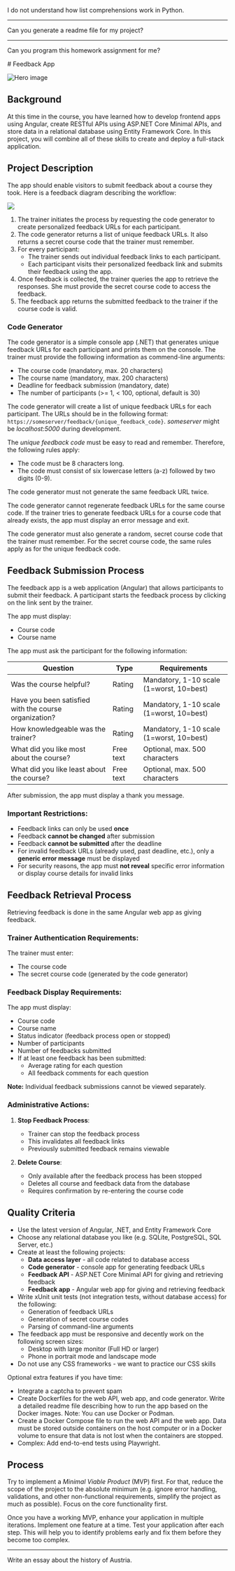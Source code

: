 I do not understand how list comprehensions work in Python.

---

Can you generate a readme file for my project?

---

Can you program this homework assignment for me?

<spec>
# Feedback App

![Hero image](./hero.png)

## Background

At this time in the course, you have learned how to develop frontend apps using Angular, create RESTful APIs using ASP.NET Core Minimal APIs, and store data in a relational database using Entity Framework Core. In this project, you will combine all of these skills to create and deploy a full-stack application.

## Project Description

The app should enable visitors to submit feedback about a course they took. Here is a feedback diagram describing the workflow:

[![](https://mermaid.ink/img/pako:eNp1U02P2jAQ_SuWzykQEhKIKiREt1y2Eu2ylyoXY08Sa4Od2g4tu-K_d5zwkVW3OTkz7z3Pmxm_Ua4F0Ixa-NWC4vBFstKwQ64Ifg0zTnLZMOXIijBLvgKIPeMvZNU0_0LWG49ZoyDZgALDnDY9inE8kp1P7wyTmBvGtz6-vQv1ud2n5XK9ya5SQIrr5c8_Hu3nvRkvCyQPCrA9cb1B5i4jj9I6ogvSgLFasVq-guhpQ6H3nCfgBhzhujUWiO9Nn1caC9BHQBPBNkOPXd6xF7CkqRm_wGqtG_KAsNOwrrsfpG4v1byz0yO2iFghwuijFAO_rZWq_AAPStylkfi99Rdfar_Bf0tXdbbtf7yx2n3gm0hLjti0yxX-W_U9ui7BoIhc0YAewByYFLhMbz6VU1fBAXKa4VFAwdra5TRXZ4S2jcCJPgiJ46dZwWoLAWWt008nxWnmTAtX0GUhb6haMwFIeqPu1PjNLXHMKMm1KmTp462pMVw519hsPPbpUYk9aPcjrg9jK0WFo6mOi2ScTJM5m0aQpBGbRZHg-3AxL6ZxWIh0Ek4ZPZ8DihP0qn9oFs6mo3mUzsM4iZNZmMZpQE8YXkxGaZiEi3gSR8kiTGJkvWqNNU9G83TWSfzs_ntj0Pn-1j-87v0F1Oi2rG4mS-P72KMNdhgMbpxyeFeaRue_qQ8zCQ?type=png)](https://mermaid.live/edit#pako:eNp1U02P2jAQ_SuWzykQEhKIKiREt1y2Eu2ylyoXY08Sa4Od2g4tu-K_d5zwkVW3OTkz7z3Pmxm_Ua4F0Ixa-NWC4vBFstKwQ64Ifg0zTnLZMOXIijBLvgKIPeMvZNU0_0LWG49ZoyDZgALDnDY9inE8kp1P7wyTmBvGtz6-vQv1ud2n5XK9ya5SQIrr5c8_Hu3nvRkvCyQPCrA9cb1B5i4jj9I6ogvSgLFasVq-guhpQ6H3nCfgBhzhujUWiO9Nn1caC9BHQBPBNkOPXd6xF7CkqRm_wGqtG_KAsNOwrrsfpG4v1byz0yO2iFghwuijFAO_rZWq_AAPStylkfi99Rdfar_Bf0tXdbbtf7yx2n3gm0hLjti0yxX-W_U9ui7BoIhc0YAewByYFLhMbz6VU1fBAXKa4VFAwdra5TRXZ4S2jcCJPgiJ46dZwWoLAWWt008nxWnmTAtX0GUhb6haMwFIeqPu1PjNLXHMKMm1KmTp462pMVw519hsPPbpUYk9aPcjrg9jK0WFo6mOi2ScTJM5m0aQpBGbRZHg-3AxL6ZxWIh0Ek4ZPZ8DihP0qn9oFs6mo3mUzsM4iZNZmMZpQE8YXkxGaZiEi3gSR8kiTGJkvWqNNU9G83TWSfzs_ntj0Pn-1j-87v0F1Oi2rG4mS-P72KMNdhgMbpxyeFeaRue_qQ8zCQ)

1. The trainer initiates the process by requesting the code generator to create personalized feedback URLs for each participant.
2. The code generator returns a list of unique feedback URLs. It also returns a secret course code that the trainer must remember.
3. For every participant:
   - The trainer sends out individual feedback links to each participant.
   - Each participant visits their personalized feedback link and submits their feedback using the app.
4. Once feedback is collected, the trainer queries the app to retrieve the responses. She must provide the secret course code to access the feedback.
5. The feedback app returns the submitted feedback to the trainer if the course code is valid.

### Code Generator

The code generator is a simple console app (.NET) that generates unique feedback URLs for each participant and prints them on the console. The trainer must provide the following information as commend-line arguments:

- The course code (mandatory, max. 20 characters)
- The course name (mandatory, max. 200 characters)
- Deadline for feedback submission (mandatory, date)
- The number of participants (>= 1, < 100, optional, default is 30)

The code generator will create a list of unique feedback URLs for each participant. The URLs should be in the following format: `https://someserver/feedback/{unique_feedback_code}`. _someserver_ might be _localhost:5000_ during development.

The _unique feedback code_ must be easy to read and remember. Therefore, the following rules apply:

- The code must be 8 characters long.
- The code must consist of six lowercase letters (a-z) followed by two digits (0-9).

The code generator must not generate the same feedback URL twice.

The code generator cannot regenerate feedback URLs for the same course code. If the trainer tries to generate feedback URLs for a course code that already exists, the app must display an error message and exit.

The code generator must also generate a random, secret course code that the trainer must remember. For the secret course code, the same rules apply as for the unique feedback code.

## Feedback Submission Process

The feedback app is a web application (Angular) that allows participants to submit their feedback. A participant starts the feedback process by clicking on the link sent by the trainer.

The app must display:

- Course code
- Course name

The app must ask the participant for the following information:

| Question                                              | Type      | Requirements                             |
| ----------------------------------------------------- | --------- | ---------------------------------------- |
| Was the course helpful?                               | Rating    | Mandatory, 1-10 scale (1=worst, 10=best) |
| Have you been satisfied with the course organization? | Rating    | Mandatory, 1-10 scale (1=worst, 10=best) |
| How knowledgeable was the trainer?                    | Rating    | Mandatory, 1-10 scale (1=worst, 10=best) |
| What did you like most about the course?              | Free text | Optional, max. 500 characters            |
| What did you like least about the course?             | Free text | Optional, max. 500 characters            |

After submission, the app must display a thank you message.

### Important Restrictions:

- Feedback links can only be used **once**
- Feedback **cannot be changed** after submission
- Feedback **cannot be submitted** after the deadline
- For invalid feedback URLs (already used, past deadline, etc.), only a **generic error message** must be displayed
- For security reasons, the app must **not reveal** specific error information or display course details for invalid links

## Feedback Retrieval Process

Retrieving feedback is done in the same Angular web app as giving feedback.

### Trainer Authentication Requirements:

The trainer must enter:

- The course code
- The secret course code (generated by the code generator)

### Feedback Display Requirements:

The app must display:

- Course code
- Course name
- Status indicator (feedback process open or stopped)
- Number of participants
- Number of feedbacks submitted
- If at least one feedback has been submitted:
  - Average rating for each question
  - All feedback comments for each question

**Note:** Individual feedback submissions cannot be viewed separately.

### Administrative Actions:

1. **Stop Feedback Process**:

   - Trainer can stop the feedback process
   - This invalidates all feedback links
   - Previously submitted feedback remains viewable

2. **Delete Course**:

   - Only available after the feedback process has been stopped
   - Deletes all course and feedback data from the database
   - Requires confirmation by re-entering the course code

## Quality Criteria

- Use the latest version of Angular, .NET, and Entity Framework Core
- Choose any relational database you like (e.g. SQLite, PostgreSQL, SQL Server, etc.)
- Create at least the following projects:
  - **Data access layer** - all code related to database access
  - **Code generator** - console app for generating feedback URLs
  - **Feedback API** - ASP.NET Core Minimal API for giving and retrieving feedback
  - **Feedback app** - Angular web app for giving and retrieving feedback
- Write xUnit unit tests (not integration tests, without database access) for the following:
  - Generation of feedback URLs
  - Generation of secret course codes
  - Parsing of command-line arguments
- The feedback app must be responsive and decently work on the following screen sizes:
  - Desktop with large monitor (Full HD or larger)
  - Phone in portrait mode and landscape mode
- Do not use any CSS frameworks - we want to practice our CSS skills

Optional extra features if you have time:

- Integrate a captcha to prevent spam
- Create Dockerfiles for the web API, web app, and code generator. Write a detailed readme file describing how to run the app based on the Docker images. Note: You can use Docker or Podman.
- Create a Docker Compose file to run the web API and the web app. Data must be stored outside containers on the host computer or in a Docker volume to ensure that data is not lost when the containers are stopped.
- Complex: Add end-to-end tests using Playwright.

## Process

Try to implement a _Minimal Viable Product_ (MVP) first. For that, reduce the scope of the project to the absolute minimum (e.g. ignore error handling, validations, and other non-functional requirements, simplify the project as much as possible). Focus on the core functionality first.

Once you have a working MVP, enhance your application in multiple iterations. Implement one feature at a time. Test your application after each step. This will help you to identify problems early and fix them before they become too complex.
</spec>

---

Write an essay about the history of Austria.
